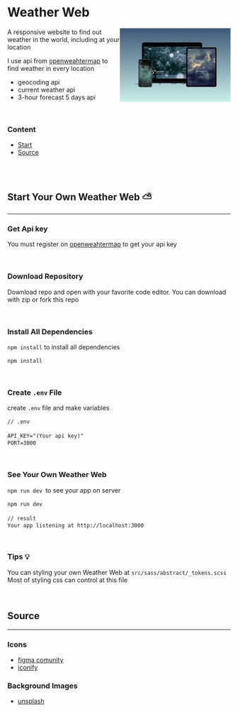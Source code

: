 # Weather Web

<img align="right" width="250" src="./public/img/others/preview.png">

A responsive website to find out weather in the world, including at your location

I use api from [openweahtermap](https://openweathermap.org) to find weather in every location

- geocoding api
- current weather api
- 3-hour forecast 5 days api

<br>

### Content

- [Start](#start-your-own-weather-web)
- [Source](#source)

<br>
<br>

## Start Your Own Weather Web ⛅

---

### Get Api key

You must register on [openweahtermap](https://openweathermap.org/home/sign_up) to get your api key

<br>

### Download Repository

Download repo and open with your favorite code editor. You can download with zip or fork this repo

<br>

### Install All Dependencies

`npm install` to install all dependencies

```
npm install
```

<br>

### Create `.env` File

create `.env` file and make variables

```
// .env

API_KEY="(Your api key)"
PORT=3000

```

<br>

### See Your Own Weather Web

`npm run dev `to see your app on server

```
npm run dev

// result
Your app listening at http://localhost:3000
```

<br>

### Tips 💡

You can styling your own Weather Web at `src/sass/abstract/_tokens.scss` Most of styling css can control at this file

<br>

## Source

---

### Icons

- [figma comunity](https://www.figma.com/community/file/1059229179375580154/weather-icons-kit)
- [iconify](https://iconify.design/)

### Background Images

- [unsplash](https://unsplash.com/)
